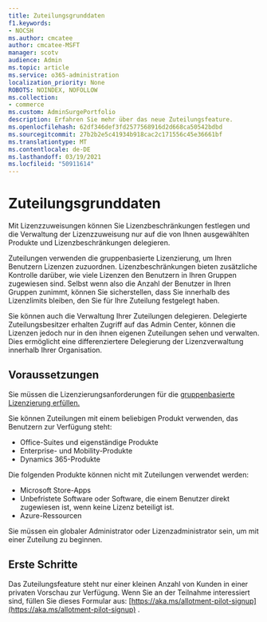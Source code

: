 ```yaml
---
title: Zuteilungsgrunddaten
f1.keywords:
- NOCSH
ms.author: cmcatee
author: cmcatee-MSFT
manager: scotv
audience: Admin
ms.topic: article
ms.service: o365-administration
localization_priority: None
ROBOTS: NOINDEX, NOFOLLOW
ms.collection:
- commerce
ms.custom: AdminSurgePortfolio
description: Erfahren Sie mehr über das neue Zuteilungsfeature.
ms.openlocfilehash: 62df346def3fd2577568916d2d668ca50542bdbd
ms.sourcegitcommit: 27b2b2e5c41934b918cac2c171556c45e36661bf
ms.translationtype: MT
ms.contentlocale: de-DE
ms.lasthandoff: 03/19/2021
ms.locfileid: "50911614"
---
```

# <a name="allotment-basics"></a>Zuteilungsgrunddaten

Mit Lizenzzuweisungen können Sie Lizenzbeschränkungen festlegen und die Verwaltung der Lizenzzuweisung nur auf die von Ihnen ausgewählten Produkte und Lizenzbeschränkungen delegieren.

Zuteilungen verwenden die gruppenbasierte Lizenzierung, um Ihren Benutzern Lizenzen zuzuordnen. Lizenzbeschränkungen bieten zusätzliche Kontrolle darüber, wie viele Lizenzen den Benutzern in Ihren Gruppen zugewiesen sind. Selbst wenn also die Anzahl der Benutzer in Ihren Gruppen zunimmt, können Sie sicherstellen, dass Sie innerhalb des Lizenzlimits bleiben, den Sie für Ihre Zuteilung festgelegt haben.

Sie können auch die Verwaltung Ihrer Zuteilungen delegieren. Delegierte Zuteilungsbesitzer erhalten Zugriff auf das Admin Center, können die Lizenzen jedoch nur in den ihnen eigenen Zuteilungen sehen und verwalten. Dies ermöglicht eine differenziertere Delegierung der Lizenzverwaltung innerhalb Ihrer Organisation.

## <a name="prerequisites"></a>Voraussetzungen

Sie müssen die Lizenzierungsanforderungen für die [gruppenbasierte Lizenzierung erfüllen.](/azure/active-directory/fundamentals/active-directory-licensing-whatis-azure-portal#licensing-requirements)

Sie können Zuteilungen mit einem beliebigen Produkt verwenden, das Benutzern zur Verfügung steht:

- Office-Suites und eigenständige Produkte
- Enterprise- und Mobility-Produkte
- Dynamics 365-Produkte

Die folgenden Produkte können nicht mit Zuteilungen verwendet werden:

- Microsoft Store-Apps
- Unbefristete Software oder Software, die einem Benutzer direkt zugewiesen ist, wenn keine Lizenz beteiligt ist.
- Azure-Ressourcen

Sie müssen ein globaler Administrator oder Lizenzadministrator sein, um mit einer Zuteilung zu beginnen.

## <a name="getting-started"></a>Erste Schritte

Das Zuteilungsfeature steht nur einer kleinen Anzahl von Kunden in einer privaten Vorschau zur Verfügung. Wenn Sie an der Teilnahme interessiert sind, füllen Sie dieses Formular aus: [https://aka.ms/allotment-pilot-signup](https://aka.ms/allotment-pilot-signup) .